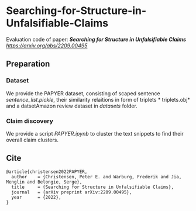 # Searching-for-Structure-in-Unfalsifiable-Claims
Evaluation code of paper: ***Searching for Structure in Unfalsifiable Claims*** 
*https://arxiv.org/abs/2209.00495*

## Preparation

### Dataset
We provide the PAPYER dataset, consisting of scaped sentence *sentence_list.pickle*, their similarity relaitions in form of triplets *
triplets.obj* and  a datsetAmazon review dataset in *datasets* folder.

### Claim discovery
We provide a script *PAPYER.ipynb* to cluster the text snippets to find their overall claim clusters.

## Cite
```
@article{christensen2022PAPYER,
  author    = {Christensen, Peter E. and Warburg, Frederik and Jia, Menglin and Belongie, Serge},
  title     = {Searching for Structure in Unfalsifiable Claims},
  journal   = {arXiv preprint arXiv:2209.00495},
  year      = {2022},
}
```
